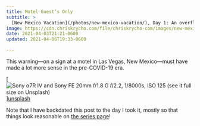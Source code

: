 ```yaml
---
title: Motel Guest’s Only
subtitle: >
  [New Mexico Vacation](/photos/new-mexico-vacation/), Day 1: An overflow lot in Las Vegas, New Mexico
image: https://cdn.chriskrycho.com/file/chriskrycho-com/images/new-mexico-vacation/20210403-thumb.jpg
date: 2021-04-03T21:21-0600
updated: 2021-04-06T19:33-0600

---
```


This warning—on a sign at a motel in Las Vegas, New Mexico—must have made a lot more sense in the pre-<abbr>COVID</abbr>-19 era.

[![Sony α7R IV and Sony FE 20mm 𝑓/1.8 G  
𝑓/2.2, 1/8000s, <abbr>ISO</abbr> 125  
[(see it full size on Unsplash)][unsplash]]({{image}})][unsplash]

[unsplash]: https://unsplash.com/photos/adcdPs5axb0

<div class='callout'>

Note that I have backdated this post to the day I took it, mostly so that things look reasonable on [the series page](/photos/new-mexico-vacation/)!

</div>
